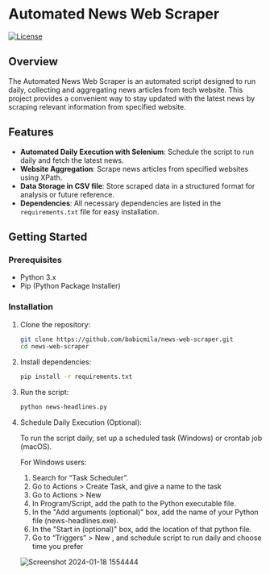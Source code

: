 # Automated News Web Scraper

[![License](https://img.shields.io/badge/license-MIT-blue.svg)](https://opensource.org/licenses/MIT)

## Overview

The Automated News Web Scraper is an automated script designed to run daily, collecting and aggregating news articles from tech website. This project provides a convenient way to stay updated with the latest news by scraping relevant information from specified website.

## Features

- **Automated Daily Execution with Selenium**: Schedule the script to run daily and fetch the latest news.
- **Website Aggregation**: Scrape news articles from specified websites using XPath.
- **Data Storage in CSV file**: Store scraped data in a structured format for analysis or future reference.
- **Dependencies**: All necessary dependencies are listed in the `requirements.txt` file for easy installation.

## Getting Started

### Prerequisites

- Python 3.x
- Pip (Python Package Installer)

### Installation

1. Clone the repository:

   ```bash
   git clone https://github.com/babicmila/news-web-scraper.git
   cd news-web-scraper


2. Install dependencies:

   ```bash
   pip install -r requirements.txt
   ```

3. Run the script:

   ```bash
   python news-headlines.py

4. Schedule Daily Execution (Optional):

   To run the script daily, set up a scheduled task (Windows) or crontab job (macOS).

   For Windows users:
   1. Search for “Task Scheduler”.
   2. Go to Actions > Create Task, and give a name to the task
   3. Go to Actions > New
   4. In Program/Script, add the path to the Python executable file.
   5. In the "Add arguments (optional)” box, add the name of your Python file (news-headlines.exe).
   6. In the "Start in (optional)" box, add the location of that python file.
   7. Go to “Triggers” > New , and schedule script to run daily and choose time you prefer



   ![Screenshot 2024-01-18 1554444](https://github.com/babicmila/news-web-scraper/assets/57596723/867e1782-b144-45c4-94f0-984070e5fade)
